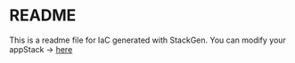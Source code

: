 # README
This is a readme file for IaC generated with StackGen.
You can modify your appStack -> [here](http://main.dev.stackgen.com/appstacks/2ff753e4-7bb5-4397-8d8f-6c6c01bfaf92)
